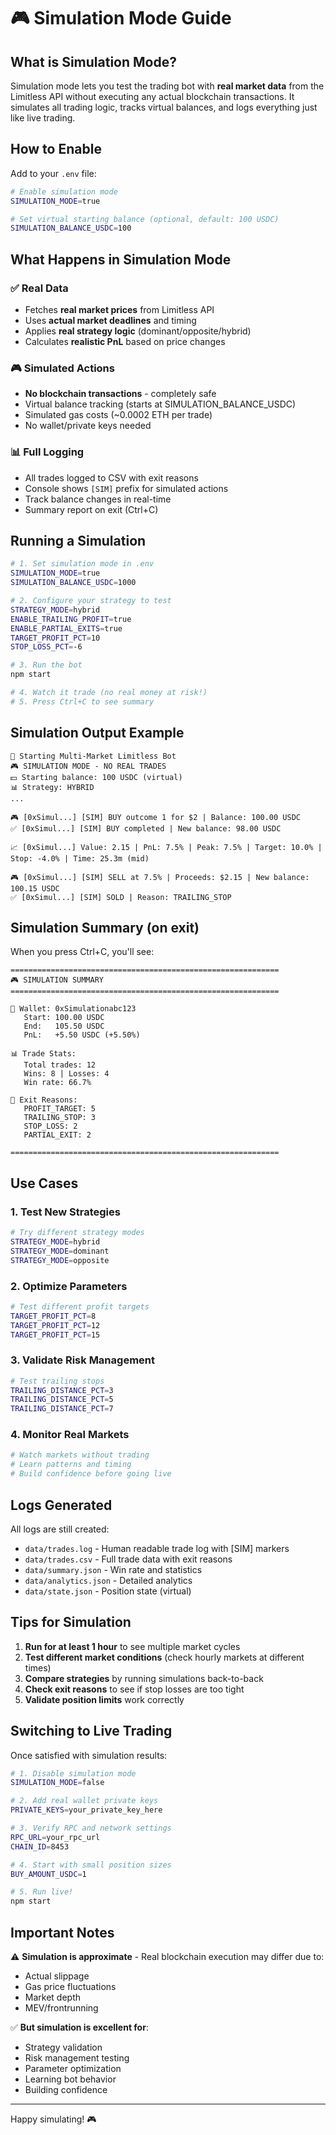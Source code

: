 # 🎮 Simulation Mode Guide

## What is Simulation Mode?

Simulation mode lets you test the trading bot with **real market data** from the Limitless API without executing any actual blockchain transactions. It simulates all trading logic, tracks virtual balances, and logs everything just like live trading.

## How to Enable

Add to your `.env` file:

```bash
# Enable simulation mode
SIMULATION_MODE=true

# Set virtual starting balance (optional, default: 100 USDC)
SIMULATION_BALANCE_USDC=100
```

## What Happens in Simulation Mode

### ✅ Real Data
- Fetches **real market prices** from Limitless API
- Uses **actual market deadlines** and timing
- Applies **real strategy logic** (dominant/opposite/hybrid)
- Calculates **realistic PnL** based on price changes

### 🎮 Simulated Actions
- **No blockchain transactions** - completely safe
- Virtual balance tracking (starts at SIMULATION_BALANCE_USDC)
- Simulated gas costs (~0.0002 ETH per trade)
- No wallet/private keys needed

### 📊 Full Logging
- All trades logged to CSV with exit reasons
- Console shows `[SIM]` prefix for simulated actions
- Track balance changes in real-time
- Summary report on exit (Ctrl+C)

## Running a Simulation

```bash
# 1. Set simulation mode in .env
SIMULATION_MODE=true
SIMULATION_BALANCE_USDC=1000

# 2. Configure your strategy to test
STRATEGY_MODE=hybrid
ENABLE_TRAILING_PROFIT=true
ENABLE_PARTIAL_EXITS=true
TARGET_PROFIT_PCT=10
STOP_LOSS_PCT=-6

# 3. Run the bot
npm start

# 4. Watch it trade (no real money at risk!)
# 5. Press Ctrl+C to see summary
```

## Simulation Output Example

```
🚀 Starting Multi-Market Limitless Bot
🎮 SIMULATION MODE - NO REAL TRADES
💵 Starting balance: 100 USDC (virtual)
📊 Strategy: HYBRID
...

🎮 [0xSimul...] [SIM] BUY outcome 1 for $2 | Balance: 100.00 USDC
✅ [0xSimul...] [SIM] BUY completed | New balance: 98.00 USDC

📈 [0xSimul...] Value: 2.15 | PnL: 7.5% | Peak: 7.5% | Target: 10.0% | Stop: -4.0% | Time: 25.3m (mid)

🎮 [0xSimul...] [SIM] SELL at 7.5% | Proceeds: $2.15 | New balance: 100.15 USDC
✅ [0xSimul...] [SIM] SOLD | Reason: TRAILING_STOP
```

## Simulation Summary (on exit)

When you press Ctrl+C, you'll see:

```
============================================================
🎮 SIMULATION SUMMARY
============================================================

💼 Wallet: 0xSimulationabc123
   Start: 100.00 USDC
   End:   105.50 USDC
   PnL:   +5.50 USDC (+5.50%)

📊 Trade Stats:
   Total trades: 12
   Wins: 8 | Losses: 4
   Win rate: 66.7%

🚪 Exit Reasons:
   PROFIT_TARGET: 5
   TRAILING_STOP: 3
   STOP_LOSS: 2
   PARTIAL_EXIT: 2

============================================================
```

## Use Cases

### 1. Test New Strategies
```bash
# Try different strategy modes
STRATEGY_MODE=hybrid
STRATEGY_MODE=dominant
STRATEGY_MODE=opposite
```

### 2. Optimize Parameters
```bash
# Test different profit targets
TARGET_PROFIT_PCT=8
TARGET_PROFIT_PCT=12
TARGET_PROFIT_PCT=15
```

### 3. Validate Risk Management
```bash
# Test trailing stops
TRAILING_DISTANCE_PCT=3
TRAILING_DISTANCE_PCT=5
TRAILING_DISTANCE_PCT=7
```

### 4. Monitor Real Markets
```bash
# Watch markets without trading
# Learn patterns and timing
# Build confidence before going live
```

## Logs Generated

All logs are still created:
- `data/trades.log` - Human readable trade log with [SIM] markers
- `data/trades.csv` - Full trade data with exit reasons
- `data/summary.json` - Win rate and statistics
- `data/analytics.json` - Detailed analytics
- `data/state.json` - Position state (virtual)

## Tips for Simulation

1. **Run for at least 1 hour** to see multiple market cycles
2. **Test different market conditions** (check hourly markets at different times)
3. **Compare strategies** by running simulations back-to-back
4. **Check exit reasons** to see if stop losses are too tight
5. **Validate position limits** work correctly

## Switching to Live Trading

Once satisfied with simulation results:

```bash
# 1. Disable simulation mode
SIMULATION_MODE=false

# 2. Add real wallet private keys
PRIVATE_KEYS=your_private_key_here

# 3. Verify RPC and network settings
RPC_URL=your_rpc_url
CHAIN_ID=8453

# 4. Start with small position sizes
BUY_AMOUNT_USDC=1

# 5. Run live!
npm start
```

## Important Notes

⚠️ **Simulation is approximate** - Real blockchain execution may differ due to:
- Actual slippage
- Gas price fluctuations
- Market depth
- MEV/frontrunning

✅ **But simulation is excellent for**:
- Strategy validation
- Risk management testing
- Parameter optimization
- Learning bot behavior
- Building confidence

---

Happy simulating! 🎮
